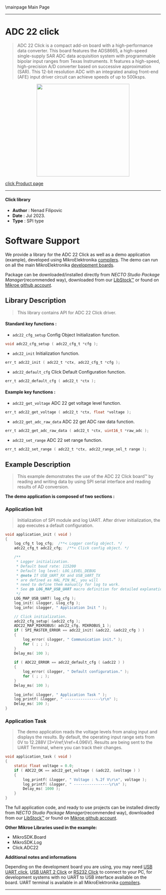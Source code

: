 \mainpage Main Page

---
# ADC 22 click

> ADC 22 Click is a compact add-on board with a high-performance data converter. 
> This board features the ADS8665, a high-speed single-supply SAR ADC data acquisition system 
> with programmable bipolar input ranges from Texas Instruments. It features a high-speed, 
> high-precision A/D converter based on successive approximation (SAR). 
> This 12-bit resolution ADC with an integrated analog front-end (AFE) input driver circuit 
> can achieve speeds of up to 500ksps.

<p align="center">
  <img src="https://download.mikroe.com/images/click_for_ide/adc22_click.png" height=300px>
</p>

[click Product page](https://www.mikroe.com/adc-22-click)

---


#### Click library

- **Author**        : Nenad Filipovic
- **Date**          : Jul 2023.
- **Type**          : SPI type


# Software Support

We provide a library for the ADC 22 Click
as well as a demo application (example), developed using MikroElektronika
[compilers](https://www.mikroe.com/necto-studio).
The demo can run on all the main MikroElektronika [development boards](https://www.mikroe.com/development-boards).

Package can be downloaded/installed directly from *NECTO Studio Package Manager*(recommended way), downloaded from our [LibStock&trade;](https://libstock.mikroe.com) or found on [Mikroe github account](https://github.com/MikroElektronika/mikrosdk_click_v2/tree/master/clicks).

## Library Description

> This library contains API for ADC 22 Click driver.

#### Standard key functions :

- `adc22_cfg_setup` Config Object Initialization function.
```c
void adc22_cfg_setup ( adc22_cfg_t *cfg );
```

- `adc22_init` Initialization function.
```c
err_t adc22_init ( adc22_t *ctx, adc22_cfg_t *cfg );
```

- `adc22_default_cfg` Click Default Configuration function.
```c
err_t adc22_default_cfg ( adc22_t *ctx );
```

#### Example key functions :

- `adc22_get_voltage` ADC 22 get voltage level function.
```c
err_t adc22_get_voltage ( adc22_t *ctx, float *voltage );
```

- `adc22_get_adc_raw_data` ADC 22 get ADC raw data function.
```c
err_t adc22_get_adc_raw_data ( adc22_t *ctx, uint16_t *raw_adc );
```

- `adc22_set_range` ADC 22 set range function.
```c
err_t adc22_set_range ( adc22_t *ctx, adc22_range_sel_t range );
```

## Example Description

> This example demonstrates the use of the ADC 22 Click board™ 
> by reading and writing data by using SPI serial interface and reading results of AD conversion.

**The demo application is composed of two sections :**

### Application Init

> Initialization of SPI module and log UART.
> After driver initialization, the app executes a default configuration.

```c
void application_init ( void )
{
    log_cfg_t log_cfg;  /**< Logger config object. */
    adc22_cfg_t adc22_cfg;  /**< Click config object. */

    /** 
     * Logger initialization.
     * Default baud rate: 115200
     * Default log level: LOG_LEVEL_DEBUG
     * @note If USB_UART_RX and USB_UART_TX 
     * are defined as HAL_PIN_NC, you will 
     * need to define them manually for log to work. 
     * See @b LOG_MAP_USB_UART macro definition for detailed explanation.
     */
    LOG_MAP_USB_UART( log_cfg );
    log_init( &logger, &log_cfg );
    log_info( &logger, " Application Init " );

    // Click initialization.
    adc22_cfg_setup( &adc22_cfg );
    ADC22_MAP_MIKROBUS( adc22_cfg, MIKROBUS_1 );
    if ( SPI_MASTER_ERROR == adc22_init( &adc22, &adc22_cfg ) )
    {
        log_error( &logger, " Communication init." );
        for ( ; ; );
    }
    Delay_ms( 100 );
    
    if ( ADC22_ERROR == adc22_default_cfg ( &adc22 ) )
    {
        log_error( &logger, " Default configuration." );
        for ( ; ; );
    }
    Delay_ms( 100 );
    
    log_info( &logger, " Application Task " );
    log_printf( &logger, " ----------------\r\n" );
    Delay_ms( 100 );
}
```

### Application Task

> The demo application reads the voltage levels from analog input and displays the results.
> By default, the operating input range sets from 0V to 12.288V [3×Vref;Vref=4.096V].
> Results are being sent to the UART Terminal, where you can track their changes.

```c
void application_task ( void )
{   
    static float voltage = 0.0;
    if ( ADC22_OK == adc22_get_voltage ( &adc22, &voltage ) )
    {
        log_printf( &logger, " Voltage : %.2f V\r\n", voltage );
        log_printf( &logger, " ----------------\r\n" );
        Delay_ms( 1000 );
    }
}
```

The full application code, and ready to use projects can be installed directly from *NECTO Studio Package Manager*(recommended way), downloaded from our [LibStock&trade;](https://libstock.mikroe.com) or found on [Mikroe github account](https://github.com/MikroElektronika/mikrosdk_click_v2/tree/master/clicks).

**Other Mikroe Libraries used in the example:**

- MikroSDK.Board
- MikroSDK.Log
- Click.ADC22

**Additional notes and informations**

Depending on the development board you are using, you may need
[USB UART click](https://www.mikroe.com/usb-uart-click),
[USB UART 2 Click](https://www.mikroe.com/usb-uart-2-click) or
[RS232 Click](https://www.mikroe.com/rs232-click) to connect to your PC, for
development systems with no UART to USB interface available on the board. UART
terminal is available in all MikroElektronika
[compilers](https://shop.mikroe.com/compilers).

---
